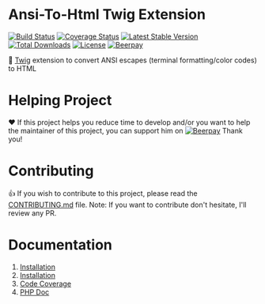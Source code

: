 # Ansi-To-Html Twig Extension

[![Build Status](https://travis-ci.org/neilime/zf-assets-bundle.svg?branch=master)](https://travis-ci.org/neilime/zf-assets-bundle)
[![Coverage Status](https://coveralls.io/repos/github/neilime/zf-assets-bundle/badge.svg)](https://coveralls.io/github/neilime/zf-assets-bundle)
[![Latest Stable Version](https://poser.pugx.org/neilime/zf-assets-bundle/v/stable)](https://packagist.org/packages/neilime/zf-assets-bundle)
[![Total Downloads](https://poser.pugx.org/neilime/zf-assets-bundle/downloads)](https://packagist.org/packages/neilime/zf-assets-bundle)
[![License](https://poser.pugx.org/neilime/zf-assets-bundle/license)](https://packagist.org/packages/neilime/zf-assets-bundle)
[![Beerpay](https://beerpay.io/neilime/zf-assets-bundle/badge.svg)](https://beerpay.io/neilime/zf-assets-bundle) 

📢 [Twig](https://twig.symfony.com) extension to convert ANSI escapes (terminal formatting/color codes) to HTML

# Helping Project

❤️ If this project helps you reduce time to develop and/or you want to help the maintainer of this project, you can support him on [![Beerpay](https://beerpay.io/neilime/ansi-to-html-twig-extension/badge.svg)](https://beerpay.io/neilime/ansi-to-html-twig-extension) Thank you!

# Contributing

👍 If you wish to contribute to this project, please read the [CONTRIBUTING.md](CONTRIBUTING.md) file. Note: If you want to contribute don't hesitate, I'll review any PR.

# Documentation

1. [Installation](https://github.com/neilime/ansi-to-html-twig-extension/wiki/Installation)
2. [Installation](https://github.com/neilime/ansi-to-html-twig-extension/wiki/Usage)
3. [Code Coverage](https://coveralls.io/github/neilime/ansi-to-html-twig-extension)
4. [PHP Doc](https://neilime.github.io/ansi-to-html-twig-extension/phpdoc)
